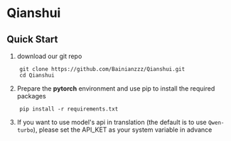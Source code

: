 # Qianshui

## Quick Start

1. download our git repo

```shell
    git clone https://github.com/Bainianzzz/Qianshui.git
    cd Qianshui
```

2. Prepare the **pytorch** environment and use pip to install the required packages

```shell
    pip install -r requirements.txt
```

3. If you want to use model's api in translation (the default is to use `Qwen-turbo`),
   please set the API_KET as your system variable in advance